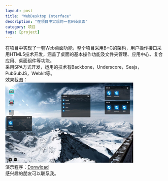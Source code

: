 ```yaml
---
layout: post
title: "WebDesktop Interface"
description: "在项目中实现的一套Web桌面"
category: 项目
tags: [project]
---
```



在项目中实现了一套Web桌面功能，整个项目采用B+C的架构，用户操作接口采用HTML5技术开发，涵盖了桌面的基本操作功能及文件夹管理、应用中心、复合应用、桌面组件等功能。  
采用SPA方式开发，运用的技术有Backbone，Underscore，Seajs，PubSubJS，Webkit等。  
效果截图：  
<img src="/images/webdesktop.jpg" width="80%">  
演示程序：<a href="/files/NoDownload">Donwload</a>  
感兴趣的朋友可以联系我。